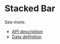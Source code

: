 # Stacked Bar

See more:
* [API description][APILink]
* [Data definition][DataLink]



[APILink]: http://britecharts.github.io/britecharts/module-Stacked-bar.html
[DataLink]: http://britecharts.github.io/britecharts/global.html#stackedBarData__anchor